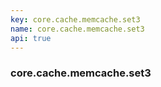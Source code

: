 ```yaml
---
key: core.cache.memcache.set3
name: core.cache.memcache.set3
api: true
---
```


### core.cache.memcache.set3
